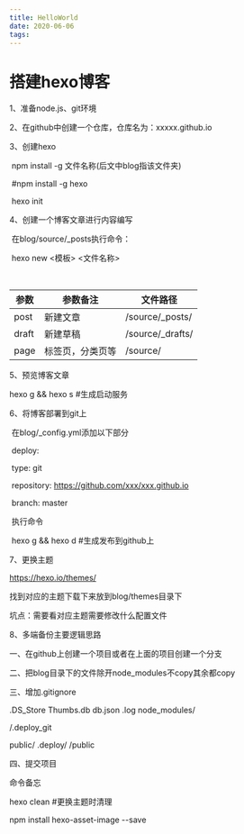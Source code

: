 ```yaml
---
title: HelloWorld
date: 2020-06-06
tags:
---
```


# 搭建hexo博客

1、准备node.js、git环境

2、在github中创建一个仓库，仓库名为：xxxxx.github.io

3、创建hexo

​	npm install -g 文件名称(后文中blog指该文件夹)

​	#npm install -g hexo

​	hexo init

4、创建一个博客文章进行内容编写

​	在blog/source/_posts执行命令：

​	hexo new <模板> <文件名称>

​	

| 参数  | 参数备注         | 文件路径         |
| ----- | ---------------- | ---------------- |
| post  | 新建文章         | /source/_posts/  |
| draft | 新建草稿         | /source/_drafts/ |
| page  | 标签页，分类页等 | /source/         |

5、预览博客文章

hexo g && hexo s #生成启动服务

6、将博客部署到git上

​	在blog/_config.yml添加以下部分

​	deploy:

​		type: git

​		repository: https://github.com/xxx/xxx.github.io

​		branch: master

​	执行命令

​	hexo g && hexo d #生成发布到github上

7、更换主题

https://hexo.io/themes/

找到对应的主题下载下来放到blog/themes目录下

坑点：需要看对应主题需要修改什么配置文件

8、多端备份主要逻辑思路

一、在github上创建一个项目或者在上面的项目创建一个分支

二、把blog目录下的文件除开node_modules不copy其余都copy

三、增加.gitignore

.DS_Store
Thumbs.db
db.json
.log
node_modules/

/.deploy_git

public/
.deploy/
/public

四、提交项目

命令备忘

hexo clean #更换主题时清理

npm install hexo-asset-image --save